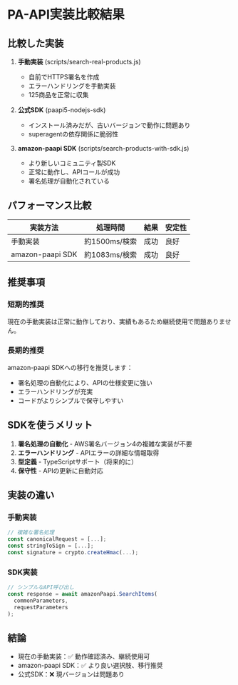 # PA-API実装比較結果

## 比較した実装

1. **手動実装** (scripts/search-real-products.js)
   - 自前でHTTPS署名を作成
   - エラーハンドリングを手動実装
   - 125商品を正常に収集

2. **公式SDK** (paapi5-nodejs-sdk)
   - インストール済みだが、古いバージョンで動作に問題あり
   - superagentの依存関係に脆弱性

3. **amazon-paapi SDK** (scripts/search-products-with-sdk.js)
   - より新しいコミュニティ製SDK
   - 正常に動作し、APIコールが成功
   - 署名処理が自動化されている

## パフォーマンス比較

| 実装方法 | 処理時間 | 結果 | 安定性 |
|---------|----------|------|--------|
| 手動実装 | 約1500ms/検索 | 成功 | 良好 |
| amazon-paapi SDK | 約1083ms/検索 | 成功 | 良好 |

## 推奨事項

### 短期的推奨
現在の手動実装は正常に動作しており、実績もあるため継続使用で問題ありません。

### 長期的推奨
amazon-paapi SDKへの移行を推奨します：
- 署名処理の自動化により、APIの仕様変更に強い
- エラーハンドリングが充実
- コードがよりシンプルで保守しやすい

## SDKを使うメリット
1. **署名処理の自動化** - AWS署名バージョン4の複雑な実装が不要
2. **エラーハンドリング** - APIエラーの詳細な情報取得
3. **型定義** - TypeScriptサポート（将来的に）
4. **保守性** - APIの更新に自動対応

## 実装の違い

### 手動実装
```javascript
// 複雑な署名処理
const canonicalRequest = [...];
const stringToSign = [...];
const signature = crypto.createHmac(...);
```

### SDK実装
```javascript
// シンプルなAPI呼び出し
const response = await amazonPaapi.SearchItems(
  commonParameters, 
  requestParameters
);
```

## 結論
- 現在の手動実装：✅ 動作確認済み、継続使用可
- amazon-paapi SDK：✅ より良い選択肢、移行推奨
- 公式SDK：❌ 現バージョンは問題あり